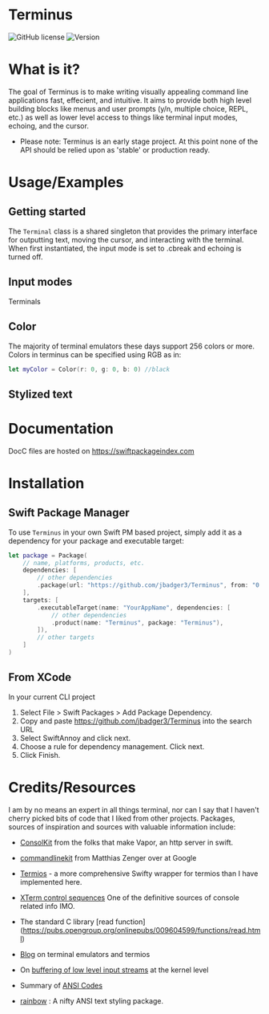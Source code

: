 # Terminus
![GitHub license](https://img.shields.io/github/license/jbadger3/Terminus) ![Version](https://img.shields.io/github/v/tag/jbadger3/Terminus)



# What is it?
The goal of Terminus is to make writing visually appealing command line applications fast, effecient, and intuitive.  It aims to provide both high level building blocks like menus and user prompts (y/n, multiple choice, REPL, etc.) as well as lower level access to things like terminal input modes, echoing, and the cursor.

* Please note: Terminus is an early stage project.  At this point none of the API should be relied upon as 'stable' or production ready.

# Usage/Examples

## Getting started
The `Terminal` class is a shared singleton that provides the primary interface for outputting text, moving the cursor, and interacting with the terminal.  When first instantiated, the input mode is set to .cbreak and echoing is turned off.

## Input modes
Terminals 

## Color
The majority of terminal emulators these days support 256 colors or more.  Colors in terminus can be specified using RGB as in:
```swift
let myColor = Color(r: 0, g: 0, b: 0) //black

```
## Stylized text


# Documentation

DocC files are hosted on https://swiftpackageindex.com 

# Installation

## Swift Package Manager 

To use `Terminus` in your own Swift PM based project, simply add it as a dependency for your package and executable target: 

```swift
let package = Package(
    // name, platforms, products, etc.
    dependencies: [
        // other dependencies
        .package(url: "https://github.com/jbadger3/Terminus", from: "0.1.0"),
    ],
    targets: [
        .executableTarget(name: "YourAppName", dependencies: [
            // other dependencies
            .product(name: "Terminus", package: "Terminus"),
        ]),
        // other targets
    ]
)
```

## From XCode

In your current CLI project
1.  Select File > Swift Packages > Add Package Dependency. 
2. Copy and paste https://github.com/jbadger3/Terminus into the search URL
3. Select SwiftAnnoy and click next.
4. Choose a rule for dependency management.  Click next.
5. Click Finish.



# Credits/Resources

I am by no means an expert in all things terminal, nor can I say that I haven't cherry picked bits of code that I liked from other projects. Packages, sources of inspiration and sources with valuable information include: 

* [ConsolKit](https://github.com/vapor/console-kit) from the folks that make Vapor, an http server in swift.

* [commandlinekit](https://github.com/objecthub/swift-commandlinekit) from Matthias Zenger over at Google

* [Termios](https://github.com/Ponyboy47/Termios) - a more comprehensive Swifty wrapper for termios than I have implemented here.

* [XTerm control sequences](https://invisible-island.net/xterm/ctlseqs/ctlseqs.html) One of the definitive sources of console related info IMO.

* The standard C library [read function] (https://pubs.opengroup.org/onlinepubs/009604599/functions/read.html)

* [Blog](https://blog.nelhage.com/2009/12/a-brief-introduction-to-termios/) on terminal emulators and termios 

* On [buffering of low level input streams](http://www.pixelbeat.org/programming/stdio_buffering/) at the kernel level 

* Summary of [ANSI Codes](https://www.real-world-systems.com/docs/ANSIcode.html)

* [rainbow](https://github.com/onevcat/Rainbow) : A nifty ANSI text styling package.
